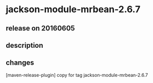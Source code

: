 # jackson-module-mrbean-2.6.7

## release on 20160605
## description
## changes
[maven-release-plugin] copy for tag jackson-module-mrbean-2.6.7

